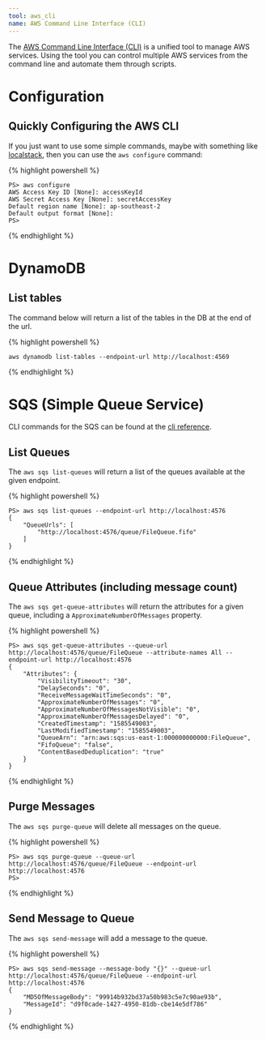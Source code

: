 ```yaml
---
tool: aws_cli
name: AWS Command Line Interface (CLI)
--- 
```


The [AWS Command Line Interface (CLI)](https://aws.amazon.com/cli/) is a unified tool to manage AWS services. Using the tool you can control multiple AWS services from the command line and automate them through scripts.
<!--more-->
# Configuration

## Quickly Configuring the AWS CLI
If you just want to use some simple commands, maybe with something like [localstack](https://github.com/localstack/localstack), then you can use the `aws configure` command:

{% highlight powershell %}

    PS> aws configure
    AWS Access Key ID [None]: accessKeyId
    AWS Secret Access Key [None]: secretAccessKey
    Default region name [None]: ap-southeast-2
    Default output format [None]:
    PS>
{% endhighlight %}

# DynamoDB

## List tables

The command below will return a list of the tables in the DB at the end of the url.

{% highlight powershell %}

    aws dynamodb list-tables --endpoint-url http://localhost:4569   
{% endhighlight %}

# SQS (Simple Queue Service)

CLI commands for the SQS can be found at the [cli reference](https://docs.aws.amazon.com/cli/latest/reference/sqs/).

## List Queues

The `aws sqs list-queues` will return a list of the queues available at the given endpoint.

{% highlight powershell %}

    PS> aws sqs list-queues --endpoint-url http://localhost:4576
    {                                                                                                                                                                    
        "QueueUrls": [
            "http://localhost:4576/queue/FileQueue.fifo"
        ]
    }
{% endhighlight %}

## Queue Attributes (including message count)

The `aws sqs get-queue-attributes` will return the attributes for a given queue, including a `ApproximateNumberOfMessages` property.

{% highlight powershell %}

    PS> aws sqs get-queue-attributes --queue-url http://localhost:4576/queue/FileQueue --attribute-names All --endpoint-url http://localhost:4576
    {
        "Attributes": {
            "VisibilityTimeout": "30",
            "DelaySeconds": "0",
            "ReceiveMessageWaitTimeSeconds": "0",
            "ApproximateNumberOfMessages": "0",
            "ApproximateNumberOfMessagesNotVisible": "0",
            "ApproximateNumberOfMessagesDelayed": "0",
            "CreatedTimestamp": "1585549003",
            "LastModifiedTimestamp": "1585549003",
            "QueueArn": "arn:aws:sqs:us-east-1:000000000000:FileQueue",
            "FifoQueue": "false",
            "ContentBasedDeduplication": "true"
        }
    }
{% endhighlight %}

## Purge Messages

The `aws sqs purge-queue` will delete all messages on the queue.

{% highlight powershell %}

    PS> aws sqs purge-queue --queue-url http://localhost:4576/queue/FileQueue --endpoint-url http://localhost:4576
    PS> 
{% endhighlight %}

## Send Message to Queue

The `aws sqs send-message` will add a message to the queue.

{% highlight powershell %}

    PS> aws sqs send-message --message-body "{}" --queue-url http://localhost:4576/queue/FileQueue --endpoint-url http://localhost:4576
    {
        "MD5OfMessageBody": "99914b932bd37a50b983c5e7c90ae93b",
        "MessageId": "d9f0cade-1427-4950-81db-cbe14e5df786"
    }
{% endhighlight %}
